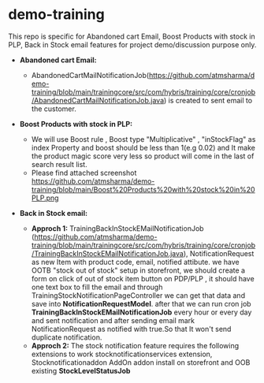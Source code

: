 # demo-training
 This repo is specific for Abandoned cart Email, Boost Products with stock in PLP, Back in Stock email features for project demo/discussion purpose only.
 
 * **Abandoned cart Email:**
    * AbandonedCartMailNotificationJob(https://github.com/atmsharma/demo-training/blob/main/trainingcore/src/com/hybris/training/core/cronjob/AbandonedCartMailNotificationJob.java) is created to sent email to the customer.
    
* **Boost Products with stock in PLP:**
    * We will use Boost rule , Boost type "Multiplicative" , "inStockFlag" as index Property and boost should be less than 1(e.g 0.02) and It make the product magic score very less so product will come in the last of search result list.
    * Please find attached screenshot https://github.com/atmsharma/demo-training/blob/main/Boost%20Products%20with%20stock%20in%20PLP.png

* **Back in Stock email:**
    * **Approch 1:** TrainingBackInStockEMailNotificationJob (https://github.com/atmsharma/demo-training/blob/main/trainingcore/src/com/hybris/training/core/cronjob/TrainingBackInStockEMailNotificationJob.java), NotificationRequest as new Item with product code, email, notified attibute.
     we have OOTB "stock out of stock" setup in storefront, we should create a form on click of out of stock item button on PDP/PLP , it should have one text box to fill the email and through TrainingStockNotificationPageController we can get that data and save into **NotificationRequestModel**. after that we can run cron job **TrainingBackInStockEMailNotificationJob** every hour or every day and sent notification and after sending email mark NotificationRequest as notified with true.So that It won't send duplicate notification.
    * **Approch 2:**  The stock notification feature requires the following extensions to work stocknotificationservices extension, Stocknotificationaddon AddOn addon install on storefront and OOB existing **StockLevelStatusJob** 


